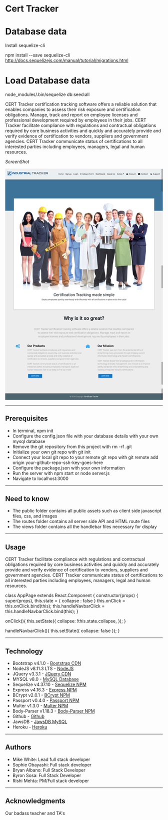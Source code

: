 # Cert Tracker

# Database data
Install sequelize-cli

npm install --save sequelize-cli
http://docs.sequelizejs.com/manual/tutorial/migrations.html

# Load Database data
node_modules/.bin/sequelize db:seed:all


CERT Tracker certification tracking software offers a reliable solution that enables companies to assess their risk exposure and certification obligations. Manage, track and report on employee licenses and professional development required by employees in their jobs. CERT Tracker facilitate compliance with regulations and contractual obligations required by core business activities and quickly and accurately provide and verify evidence of certification to vendors, suppliers and government agencies. CERT Tracker communicate status of certifications to all interested parties including employees, managers, legal and human resources.

*ScreenShot*

![Alt text](/public/images/readme.png "CERT Tracker")

* * *

## Prerequisites ##
* In terminal, npm init
* Configure the config.json file with your database details with your own mysql database
* Remove the git repository from this project with rm -rf .git
* Initialize your own git repo with git init
* Connect your local git repo to your remote git repo with git remote add origin your-github-repo-ssh-key-goes-here
* Configure the package.json with your own information
* Run the server with npm start or node server.js
* Navigate to localhost:3000

* * *

## Need to know ##
* The public folder contains all public assets such as client side javascript files, css, and images
* The routes folder contains all server side API and HTML route files
* The views folder contains all the handlebar files necessary for display

* * *

## Usage
CERT Tracker facilitate compliance with regulations and contractual obligations required by core business activities and quickly and accurately provide and verify evidence of certification to vendors, suppliers and government agencies. CERT Tracker communicate status of certifications to all interested parties including employees, managers, legal and human resources.

class AppPage extends React.Component {
  constructor(props) {
    super(props),
    this.state = {
      collapse : false
    }
    this.onClick = this.onClick.bind(this);
    this.handleNavbarClick = this.handleNavbarClick.bind(this);
  }

  onClick(){
    this.setState({
        collapse: !this.state.collapse,
    });
  }

  handleNavbarClick(){
    this.setState({
      collapse: false
    });
  }

* * *

## Technology

* Bootstrap v4.1.0 - [Bootstrap CDN](https://getbootstrap.com/docs/4.1/getting-started/introduction/)
* NodeJS v8.11.3 LTS - [NodeJS](https://nodejs.org/en/)
* JQuery v3.3.1 - [JQuery CDN](https://code.jquery.com/)
* MYSQL v8.0 - [MySQL Database](https://www.mysql.com/)
* Sequelize v4.37.10 - [Sequelize NPM](https://www.npmjs.com/package/sequelize)
* Express v4.16.3 - [Express NPM](https://www.npmjs.com/package/express)
* BCrypt v2.0.1 - [BCrypt NPM](https://www.npmjs.com/package/bcrypt)
* Passport v0.4.0 - [Passport NPM](https://www.npmjs.com/package/passport)
* Multer v1.3.0 - [Multer NPM](https://www.npmjs.com/package/multer)
* Body-Parser v1.18.3 - [Body-Parser NPM](https://www.npmjs.com/package/body-parser)
* Github - [Github](https://pages.github.com/)
* JawsDB - [JawsDB MySQL](https://elements.heroku.com/addons/jawsdb)
* Heroku - [Heroku](https://www.heroku.com/)

* * *

## Authors
* Mike White: Lead full stack developer
* Sophie Obayashi: Full stack developer
* Bryan Albano: Full Stack Developer
* Byron Sosa: Full Stack Developer
* Rishi Mehta: PM/Full stack developer

* * *

## Acknowledgments
Our badass teacher and TA's